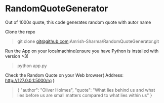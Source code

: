 # RandomQuoteGenerator

Out of 1000s quote, this code generates random quote with autor name

Clone the repo
>git clone git@github.com:Amrish-Sharma/RandomQuoteGenerator.git

Run the App on your localmachine(ensure you have Python is installed with version >3)
>python app.py

Check the Random Quote on your Web browser( Address: http://127.0.0.1:5000/rq )
> {
  "author": "Oliver Holmes", 
  "quote": "What lies behind us and what lies before us are small matters compared to what lies within us"
}